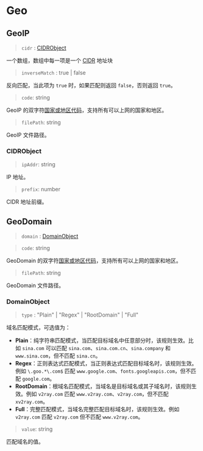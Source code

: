 # Geo

## GeoIP

> `cidr` : [CIDRObject](#CIDRObject)

一个数组，数组中每一项是一个 [CIDR](https://zh.wikipedia.org/zh-hans/%E6%97%A0%E7%B1%BB%E5%88%AB%E5%9F%9F%E9%97%B4%E8%B7%AF%E7%94%B1) 地址块

> `inverseMatch` : true | false

反向匹配，当此项为 `true` 时，如果匹配则返回 `false`，否则返回 `true`。

> `code`: string

GeoIP 的双字符[国家或地区代码](https://zh.wikipedia.org/wiki/國家地區代碼)，支持所有可以上网的国家和地区。

> `filePath`: string

GeoIP 文件路径。

### CIDRObject

> `ipAddr`: string

IP 地址。

> `prefix`: number

CIDR 地址前缀。

## GeoDomain

> `domain` : [DomainObject](#DomainObject)

> `code`: string

GeoDomain 的双字符[国家或地区代码](https://zh.wikipedia.org/wiki/國家地區代碼)，支持所有可以上网的国家和地区。

> `filePath`: string

GeoDomain 文件路径。

### DomainObject

> `type` : "Plain" | "Regex" | "RootDomain" | "Full"

域名匹配模式，可选值为：

* **Plain**：纯字符串匹配模式，当匹配目标域名中任意部分时，该规则生效。比如 `sina.com` 可以匹配 `sina.com`、`sina.com.cn`、`sina.company` 和 `www.sina.com`，但不匹配 `sina.cn`。
* **Regex**：正则表达式匹配模式，当正则表达式匹配目标域名时，该规则生效。例如 `\.goo.*\.com$` 匹配 `www.google.com`、`fonts.googleapis.com`，但不匹配 `google.com`。
* **RootDomain**：根域名匹配模式，当域名是目标域名或其子域名时，该规则生效。例如 `v2ray.com` 匹配 `www.v2ray.com`、`v2ray.com`，但不匹配 `xv2ray.com`。
* **Full**：完整匹配模式，当域名完整匹配目标域名时，该规则生效。例如 `v2ray.com` 匹配 `v2ray.com` 但不匹配 `www.v2ray.com`。

> `value`: string

匹配域名的值。
